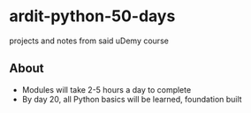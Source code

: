# ardit-python-50-days
projects and notes from said uDemy course

## About 

- Modules will take 2-5 hours a day to complete 
- By day 20, all Python basics will be learned, foundation built 

